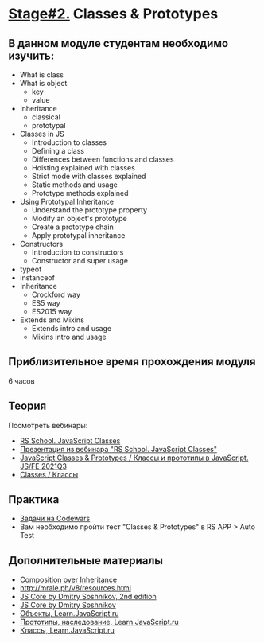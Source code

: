 # [Stage#2.](../../) Classes & Prototypes

## В данном модуле студентам необходимо изучить:

- What is class
- What is object
  - key
  - value
- Inheritance
  - classical
  - prototypal
- Classes in JS
  - Introduction to classes
  - Defining a class
  - Differences between functions and classes
  - Hoisting explained with classes
  - Strict mode with classes explained
  - Static methods and usage
  - Prototype methods explained
- Using Prototypal Inheritance
  - Understand the prototype property
  - Modify an object's prototype
  - Create a prototype chain
  - Apply prototypal inheritance
- Constructors
  - Introduction to constructors
  - Constructor and super usage
- typeof
- instanceof
- Inheritance
  - Crockford way
  - ES5 way
  - ES2015 way
- Extends and Mixins
  - Extends intro and usage
  - Mixins intro and usage

## Приблизительное время прохождения модуля

6 часов

## Теория

Посмотреть вебинары:

- [RS School. JavaScript Classes](https://youtu.be/O462BetYst8)
- [Презентация из вебинара "RS School. JavaScript Classes"](https://kirilknysh.github.io/js-classes-talk/#/)
- [JavaScript Classes & Prototypes / Классы и прототипы в JavaScript. JS/FE 2021Q3](https://youtu.be/QceUxKQeFDA)
- [Classes / Классы](https://youtu.be/uy_6CeZ6MTU)

## Практика

- [Задачи на Codewars](https://github.com/rolling-scopes-school/tasks/blob/master/tasks/codewars/Codewars-2022Q3-OOP.md)
- Вам необходимо пройти тест "Classes & Prototypes" в RS APP > Auto Test

## Дополнительные материалы

- [Composition over Inheritance](https://www.youtube.com/watch?v=wfMtDGfHWpA)
- http://mrale.ph/v8/resources.html
- [JS Core by Dmitry Soshnikov, 2nd edition](http://dmitrysoshnikov.com/ecmascript/javascript-the-core-2nd-edition-rus/)
- [JS Core by Dmitry Soshnikov](http://dmitrysoshnikov.com/ecmascript/ru-javascript-the-core/)
- [Объекты, Learn.JavaScript.ru](https://learn.javascript.ru/object-basics)
- [Прототипы, наследование, Learn.JavaScript.ru](https://learn.javascript.ru/prototypes)
- [Классы, Learn.JavaScript.ru](https://learn.javascript.ru/classes)
